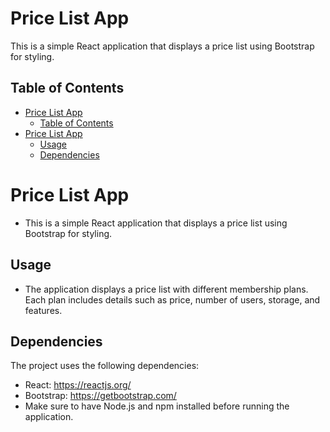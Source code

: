 # Price List App

This is a simple React application that displays a price list using Bootstrap for styling.

## Table of Contents

- [Price List App](#price-list-app)
  - [Table of Contents](#table-of-contents)
- [Price List App](#price-list-app-1)
  - [Usage](#usage)
  - [Dependencies](#dependencies)


# Price List App

- This is a simple React application that displays a price list using Bootstrap for styling.




## Usage
- The application displays a price list with different membership plans. Each plan includes details such as price, number of users, storage, and features.

## Dependencies
The project uses the following dependencies:

- React: https://reactjs.org/
- Bootstrap: https://getbootstrap.com/
- Make sure to have Node.js and npm installed before running the application.